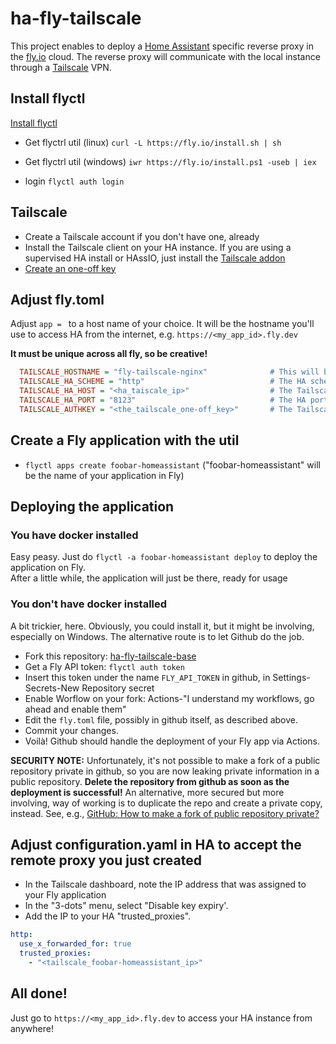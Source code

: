# ha-fly-tailscale

This project enables to deploy a [Home Assistant](https://www.home-assistant.io/) specific reverse proxy in the [fly.io](https://fly.io) cloud.
The reverse proxy will communicate with the local instance through a [Tailscale](https://tailscale.com/) VPN.

## Install flyctl

[Install flyctl](https://fly.io/docs/getting-started/installing-flyctl/)

- Get flyctrl util (linux)
`curl -L https://fly.io/install.sh | sh`

- Get flyctrl util (windows)
`iwr https://fly.io/install.ps1 -useb | iex`

- login
`flyctl auth login`

## Tailscale

- Create a Tailscale account if you don't have one, already
- Install the Tailscale client on your HA instance. If you are using a supervised HA install or HAssIO, just install the [Tailscale addon](https://github.com/hassio-addons/addon-tailscale)
- [Create an one-off key](https://login.tailscale.com/admin/settings/authkeys)

## Adjust fly.toml

Adjust `app = ` to a host name of your choice. It will be the hostname you'll use to access HA from the internet, e.g. `https://<my_app_id>.fly.dev`

**It must be unique across all fly, so be creative!**

```ini
  TAILSCALE_HOSTNAME = "fly-tailscale-nginx"              # This will be the host name registered in Tailscale
  TAILSCALE_HA_SCHEME = "http"                            # The HA scheme, http or https
  TAILSCALE_HA_HOST = "<ha_taiscale_ip>"                  # The Tailscale address of your HA instance
  TAILSCALE_HA_PORT = "8123"                              # The HA port
  TAILSCALE_AUTHKEY = "<the_tailscale_one-off_key>"       # The Tailscale one-off key you created earlier
```

## Create a Fly application with the util

- `flyctl apps create foobar-homeassistant` ("foobar-homeassistant" will be the name of your application in Fly)

## Deploying the application

### You have docker installed

Easy peasy. Just do `flyctl -a foobar-homeassistant deploy` to deploy the application on Fly.  
After a little while, the application will just be there, ready for usage

### You **don't** have docker installed

A bit trickier, here. Obviously, you could install it, but it might be involving, especially on Windows.
The alternative route is to let Github do the job.

- Fork this repository: [ha-fly-tailscale-base](https://github.com/koying/ha-fly-tailscale-base)
- Get a Fly API token: `flyctl auth token`
- Insert this token under the name `FLY_API_TOKEN` in github, in Settings-Secrets-New Repository secret
- Enable Worflow on your fork: Actions-"I understand my workflows, go ahead and enable them"
- Edit the `fly.toml` file, possibly in github itself, as described above.
- Commit your changes.
- Voilà! Github should handle the deployment of your Fly app via Actions.

**SECURITY NOTE:** Unfortunately, it's not possible to make a fork of a public repository private in github, so you are now leaking private information in a public repository. **Delete the repository from github as soon as the deployment is successful!**
An alternative, more secured but more involving, way of working is to duplicate the repo and create a private copy, instead. See, e.g., [GitHub: How to make a fork of public repository private?](https://medium.com/@bilalbayasut/github-how-to-make-a-fork-of-public-repository-private-6ee8cacaf9d3)

## Adjust configuration.yaml in HA to accept the remote proxy you just created

- In the Tailscale dashboard, note the IP address that was assigned to your Fly application
- In the "3-dots" menu, select "Disable key expiry'.
- Add the IP to your HA "trusted_proxies".

```yaml
http:
  use_x_forwarded_for: true
  trusted_proxies: 
    - "<tailscale_foobar-homeassistant_ip>"
```

## All done!

Just go to `https://<my_app_id>.fly.dev` to access your HA instance from anywhere!
